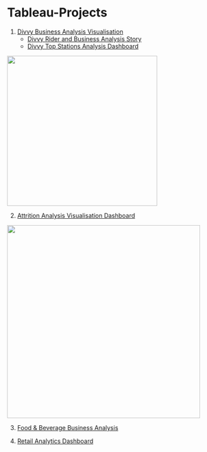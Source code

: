 # Tableau-Projects

1. [Divvy Business Analysis Visualisation](https://github.com/SanKalp4/Tableau-Projects/blob/main/Divvy-Business-Analysis-%26-Viz)
   - [Divvy Rider and Business Analysis Story](https://github.com/SanKalp4/Tableau-Projects/blob/main/Divvy-Business-Analysis-%26-Viz/Divvy%20Rider%20Analysis%20Viz/RIDERME.md)
   - [Divvy Top Stations Analysis Dashboard](https://github.com/SanKalp4/Tableau-Projects/blob/main/Divvy-Business-Analysis-%26-Viz/Divvy-Top-Station-Analysis/README.md)

<p align="left"> <img src="https://user-images.githubusercontent.com/75038775/116785676-7515cf00-aab8-11eb-8c8f-9b9ac636691b.jpg" height="350"> </p>

2. [Attrition Analysis Visualisation Dashboard](https://github.com/SanKalp4/Tableau-Projects/blob/main/Attrition%20Analysis%20HR%20Dashboard/HIREME.md)

<p align="left"> <img src="https://user-images.githubusercontent.com/75038775/116786733-e99f3c80-aabd-11eb-810b-7d49f145175b.jpg" height="450"> </p>

3. [Food & Beverage Business Analysis](https://github.com/SanKalp4/Tableau-Projects/tree/main/Food%20%26%20Bev%20Business%20Analysis)

4. [Retail Analytics Dashboard](https://github.com/SanKalp4/Tableau-Projects/tree/main/Retail%20Analytics%20Dashboard)
